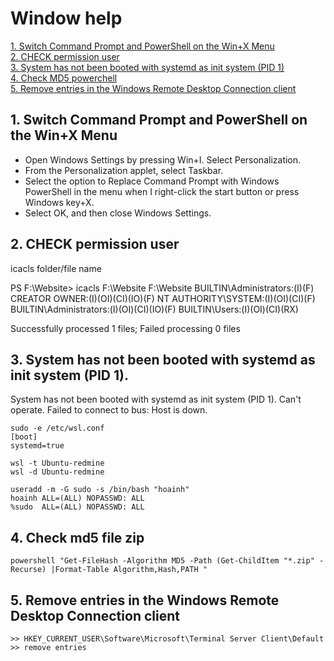 # Window help
[1. Switch Command Prompt and PowerShell on the Win+X Menu](#1-switch-command-prompt-and-powershell-on-the-winx-menu) <br/>
[2. CHECK permission user](#2-check-permission-user) <br/>
[3. System has not been booted with systemd as init system (PID 1)](#3-system-has-not-been-booted-with-systemd-as-init-system-pid-1) <br/>
[4. Check MD5 powerchell](#4-check-md5-file-zip) <br/>
[5. Remove entries in the Windows Remote Desktop Connection client](#5-remove-entries-in-the-windows-remote-desktop-connection-client) <br/>
## 1. Switch Command Prompt and PowerShell on the Win+X Menu
- Open Windows Settings by pressing Win+I. Select Personalization.
- From the Personalization applet, select Taskbar. 
- Select the option to Replace Command Prompt with Windows PowerShell in the menu when I right-click the start button or press Windows key+X. 
- Select OK, and then close Windows Settings. 

## 2. CHECK permission user
icacls folder/file name

PS F:\Website> icacls F:\Website
F:\Website BUILTIN\Administrators:(I)(F)
           CREATOR OWNER:(I)(OI)(CI)(IO)(F)
           NT AUTHORITY\SYSTEM:(I)(OI)(CI)(F)
           BUILTIN\Administrators:(I)(OI)(CI)(IO)(F)
           BUILTIN\Users:(I)(OI)(CI)(RX)

Successfully processed 1 files; Failed processing 0 files

## 3. System has not been booted with systemd as init system (PID 1).
System has not been booted with systemd as init system (PID 1). Can't operate. Failed to connect to bus: Host is down.
```
sudo -e /etc/wsl.conf
[boot]
systemd=true
```
```
wsl -t Ubuntu-redmine
wsl -d Ubuntu-redmine
```
```
useradd -m -G sudo -s /bin/bash "hoainh"
hoainh ALL=(ALL) NOPASSWD: ALL
%sudo  ALL=(ALL) NOPASSWD: ALL
```

## 4. Check md5 file zip
```powershell "Get-FileHash -Algorithm MD5 -Path (Get-ChildItem "*.zip" -Recurse) |Format-Table Algorithm,Hash,PATH "```

## 5. Remove entries in the Windows Remote Desktop Connection client
```start Registry Editor >>
>> HKEY_CURRENT_USER\Software\Microsoft\Terminal Server Client\Default
>> remove entries
```
